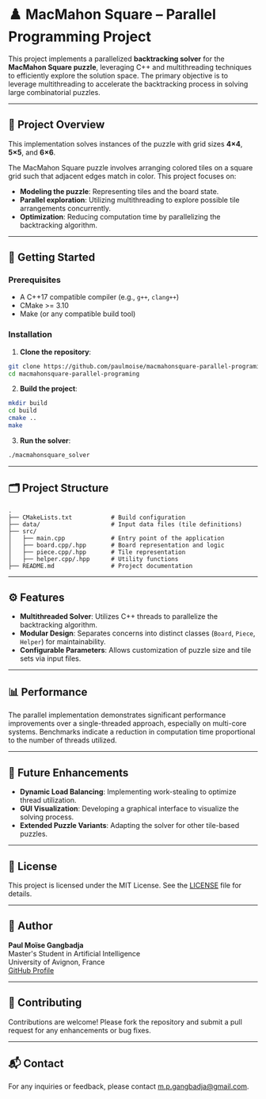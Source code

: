 # ♟️ MacMahon Square – Parallel Programming Project

This project implements a parallelized **backtracking solver** for the **MacMahon Square puzzle**, leveraging C++ and multithreading techniques to efficiently explore the solution space. The primary objective is to leverage multithreading to accelerate the backtracking process in solving large combinatorial puzzles.

---

## 🧩 Project Overview

This implementation solves instances of the puzzle with grid sizes **4×4**, **5×5**, and **6×6**.

The MacMahon Square puzzle involves arranging colored tiles on a square grid such that adjacent edges match in color. This project focuses on:

- **Modeling the puzzle**: Representing tiles and the board state.
- **Parallel exploration**: Utilizing multithreading to explore possible tile arrangements concurrently.
- **Optimization**: Reducing computation time by parallelizing the backtracking algorithm.

---

## 🚀 Getting Started

### Prerequisites

- A C++17 compatible compiler (e.g., `g++`, `clang++`)
- CMake >= 3.10
- Make (or any compatible build tool)

### Installation

1. **Clone the repository**:

```bash
git clone https://github.com/paulmoise/macmahonsquare-parallel-programing.git
cd macmahonsquare-parallel-programing
```

2. **Build the project**:

```bash
mkdir build
cd build
cmake ..
make
```

3. **Run the solver**:

```bash
./macmahonsquare_solver
```

---

## 🗂️ Project Structure

```
.
├── CMakeLists.txt           # Build configuration
├── data/                    # Input data files (tile definitions)
├── src/
│   ├── main.cpp             # Entry point of the application
│   ├── board.cpp/.hpp       # Board representation and logic
│   ├── piece.cpp/.hpp       # Tile representation
│   ├── helper.cpp/.hpp      # Utility functions
├── README.md                # Project documentation
```

---

## ⚙️ Features

- **Multithreaded Solver**: Utilizes C++ threads to parallelize the backtracking algorithm.
- **Modular Design**: Separates concerns into distinct classes (`Board`, `Piece`, `Helper`) for maintainability.
- **Configurable Parameters**: Allows customization of puzzle size and tile sets via input files.

---

## 📊 Performance

The parallel implementation demonstrates significant performance improvements over a single-threaded approach, especially on multi-core systems. Benchmarks indicate a reduction in computation time proportional to the number of threads utilized.

---

## 🧠 Future Enhancements

- **Dynamic Load Balancing**: Implementing work-stealing to optimize thread utilization.
- **GUI Visualization**: Developing a graphical interface to visualize the solving process.
- **Extended Puzzle Variants**: Adapting the solver for other tile-based puzzles.

---

## 📝 License

This project is licensed under the MIT License. See the [LICENSE](LICENSE) file for details.

---

## 👤 Author

**Paul Moïse Gangbadja**  
Master's Student in Artificial Intelligence  
University of Avignon, France  
[GitHub Profile](https://github.com/paulmoise)

---

## 🤝 Contributing

Contributions are welcome! Please fork the repository and submit a pull request for any enhancements or bug fixes.

---

## 📬 Contact

For any inquiries or feedback, please contact [m.p.gangbadja@gmail.com](mailto:m.p.gangbadja@gmail.com).
